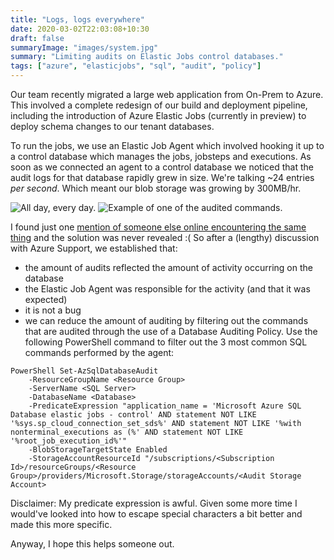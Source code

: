 ```yaml
---
title: "Logs, logs everywhere"
date: 2020-03-02T22:03:08+10:30
draft: false
summaryImage: "images/system.jpg"
summary: "Limiting audits on Elastic Jobs control databases."
tags: ["azure", "elasticjobs", "sql", "audit", "policy"]
---
```

Our team recently migrated a large web application from On-Prem to Azure. This involved a complete redesign of our build and deployment pipeline, including the introduction of Azure Elastic Jobs (currently in preview) to deploy schema changes to our tenant databases.

To run the jobs, we use an Elastic Job Agent which involved hooking it up to a control database which manages the jobs, jobsteps and executions. As soon as we connected an agent to a control database we noticed that the audit logs for that database rapidly grew in size. We're talking ~24 entries *per second*. Which meant our blob storage was growing by 300MB/hr. 

<img src="https://github.com/fordprefect480/owensym.es/raw/master/Web/src/assets/img/eja_audits.png" title="All day, every day." class="img-fluid" />

<img src="https://github.com/fordprefect480/owensym.es/raw/master/Web/src/assets/img/eja_audit_entry.png" title="Example of one of the audited commands." class="img-fluid" />

I found just one [mention of someone else online encountering the same thing](https://social.msdn.microsoft.com/Forums/en-US/3b081000-c9f5-4a1a-8b0b-fcb940e787a1/created-elastic-jobs-database-sql-database-audit-logs-exploded-why?forum=ssdsgetstarted) and the solution was never revealed :( So after a (lengthy) discussion with Azure Support, we established that:

* the amount of audits reflected the amount of activity occurring on the database
* the Elastic Job Agent was responsible for the activity (and that it was expected)
* it is not a bug
* we can reduce the amount of auditing by filtering out the commands that are audited through the use of a Database Auditing Policy. Use the following PowerShell command to filter out the 3 most common SQL commands performed by the agent:

```
PowerShell Set-AzSqlDatabaseAudit 
    -ResourceGroupName <Resource Group>
    -ServerName <SQL Server> 
    -DatabaseName <Database>
    -PredicateExpression "application_name = 'Microsoft Azure SQL Database elastic jobs - control' AND statement NOT LIKE '%sys.sp_cloud_connection_set_sds%' AND statement NOT LIKE '%with nonterminal_executions as (%' AND statement NOT LIKE '%root_job_execution_id%'" 
    -BlobStorageTargetState Enabled
    -StorageAccountResourceId "/subscriptions/<Subscription Id>/resourceGroups/<Resource Group>/providers/Microsoft.Storage/storageAccounts/<Audit Storage Account>
```

Disclaimer: My predicate expression is awful. Given some more time I would've looked into how to escape special characters a bit better and made this more specific.

Anyway, I hope this helps someone out.
